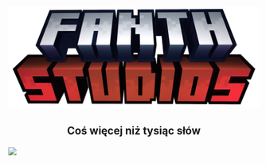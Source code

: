 <img src="https://raw.githubusercontent.com/FanthStudios/.github/main/profile/logo2.png">

## <p align="center">Coś więcej niż tysiąc słów


<a href="https://dc.fanth.pl"><img src="https://discord.com/api/guilds/1227157251815637022/widget.png?style=banner2"/></a>


